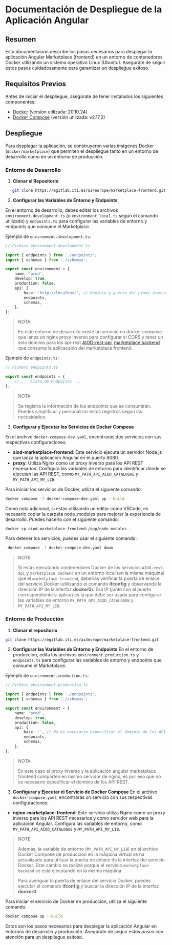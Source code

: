 # Documentación de Despliegue de la Aplicación Angular

## Resumen

Esta documentación describe los pasos necesarios para desplegar la aplicación Angular Marketplace (frontend) en un entorno de contenedores Docker utilizando un sistema operativo Linux (Ubuntu). Asegúrate de seguir estos pasos cuidadosamente para garantizar un despliegue exitoso.

## Requisitos Previos

Antes de iniciar el despliegue, asegúrate de tener instalados los siguientes componentes:

- [Docker](https://www.docker.com/) (versión utilizada: 20.10.24)
- [Docker Compose](https://docs.docker.com/compose/install/) (versión utilizada: v2.17.2)

## Despliegue

Para desplegar la aplicación, se construyeron varias imágenes Docker (`docker/marketplace`) que permiten el despliegue tanto en un entorno de desarrollo como en un entorno de producción.

### Entorno de Desarrollo

1. **Clonar el Repositorio**

```bash
   git clone https://egitlab.iti.es/ai4europe/marketplace-frontend.git
```

2. **Configurar las Variables de Entorno y Endpoints**

En el entorno de desarrollo, debes editar los archivos `environment.development.ts` (o `environment.local.ts` según el comando utilizado) y `endpoints.ts` para configurar las variables de entorno y endpoints que consume el Marketplace.

Ejemplo de `environment.development.ts`:

```ts
// Fichero environment.development.ts

import { endpoints } from './endpoints';
import { schemas } from './schemas';

export const environment = {
    name: 'prod',
    develop: true,
    production: false,
    api: {
        base: 'http://localhost', // Dominio y puerto del proxy inverso
        endpoints,
        schemas,
    },
};

```

>NOTA:
>
> En este entorno de desarrollo existe un servicio en docker compose que lanza un nginx proxy inverso para configurar el CORS y tener un solo dominio para los  api-rest [AIOD-rest-api](https://github.com/aiondemand/AIOD-rest-api), [marketplace backend](https://egitlab.iti.es/ai4europe/marketplace-mylibrary-backend) que consume la aplicacaión del marketplace frontend.

Ejemplo de `endpoints.ts`:

```ts
// Fichero endpoints.ts

export const endpoints = {
    // ... Lista de endpoints ...
};
```

>NOTA:
>
> Se registra la información de los endpoints que se consumirán. Puedes simplificar y personalizar estos registros según las necesidades.

3. **Configurar y Ejecutar los Servicios de Docker Compose**

En el archivo `docker-compose-dev.yaml`, encontrarás dos servicios con sus respectivas configuraciones:

- **aiod-marketplace-frontend**: Este servicio ejecuta un servidor Node.js que lanza la aplicación Angular en el puerto 8080.
- **proxy**: Utiliza Nginx como un proxy inverso para los API REST necesarios. Configura las variables de entorno para identificar dónde se ejecutan las API REST, como `MY_PATH_API_AIOD_CATALOGUE` y `MY_PATH_API_MY_LIB`.

Para iniciar los servicios de Docker, utiliza el siguiente comando:

```bash
docker compose -f docker-compose-dev.yaml up --build
```

Como nota adicional, si estás utilizando un editor como VSCode, es necesario copiar la carpeta node_modules para mejorar la experiencia de desarrollo. Puedes hacerlo con el siguiente comando:

```bash
docker cp aiod-marketplace-frontend:/app/node_modules .
```

Para detener los servicios, puedes usar el siguiente comando:

```bash
 docker compose -f docker-compose-dev.yaml down
```

>NOTE:
>
>Si estás ejecutando contenedores Docker de los servicios `AIOD-rest-api` y `marketplace backend` en un entorno local (en la misma máquina) que el `marketplace frontend`, deberías verificar la puerta de enlace del servicio Docker (utilizando el comando **ifconfig** y observando la dirección IP de la interfaz **docker0**). Esa IP (junto con el puerto correspondiente si aplica) es la que debe ser usada para configurar las variables de entorno `MY_PATH_API_AIOD_CATALOGUE` y `MY_PATH_API_MY_LIB`.

### Entorno de Producción

1. **Clonar el repositorio**

```bash
git clone https://egitlab.iti.es/ai4europe/marketplace-frontend.git

```

2. **Configurar las Variables de Entorno y Endpoints**
En el entorno de producción, edita los archivos `environment.production.ts` y `endpoints.ts` para configurar las variables de entorno y endpoints que consume el Marketplace.

Ejemplo de `environment.production.ts`:

```ts
// Fichero environment.production.ts

import { endpoints } from './endpoints';
import { schemas } from './schemas';

export const environment = {
    name: 'prod',
    develop: true,
    production: false,
    api: {
        base: '', // No es necesario especificar el dominio de los API REST.
        endpoints,
        schemas,
    },
};
```

>NOTA:
>
> En este caso el proxy inverso y la aplicación angular marketplace frontend comparten en mismo servidor de nginx, es por eso que no es necesario especificar el dominio de los API REST.

3. **Configurar y Ejecutar el Servicio de Docker Compose**
En el archivo` docker-compose.yaml`, encontrarás un servicio con sus respectivas configuraciones:

- **nginx-marketplace-frontend**: Este servicio utiliza Nginx como un proxy inverso para los API REST necesarios y como servidor web para la aplicación Angular. Configura las variables de entorno, como `MY_PATH_API_AIOD_CATALOGUE` y `MY_PATH_API_MY_LIB`.

>NOTE:
>
>Además, la variable de entorno (`MY_PATH_API_MY_LIB`) en el archivo Docker Compose de producción en la máquina virtual se ha actualizado para utilizar la puerta de enlace de la interfaz del servicio Docker. Este cambio se realizó porque el servicio `marketplace-backend` se está ejecutando en la misma máquina.
>
>Para averiguar la puerta de enlace del servicio Docker, puedes ejecutar el comando **ifconfig** y buscar la dirección IP de la interfaz **docker0**.

Para iniciar el servicio de Docker en producción, utiliza el siguiente comando:

```bash
docker compose up --build
```

Estos son los pasos necesarios para desplegar la aplicación Angular en entornos de desarrollo y producción. Asegúrate de seguir estos pasos con atención para un despliegue exitoso.
